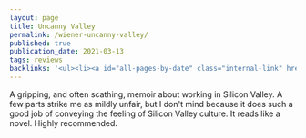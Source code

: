 ```yaml
---
layout: page
title: Uncanny Valley
permalink: /wiener-uncanny-valley/
published: true
publication_date: 2021-03-13
tags: reviews
backlinks: '<ul><li><a id="all-pages-by-date" class="internal-link" href="/all-pages-by-date/">All pages by date</a></li><li><a id="books-published-in-2020" class="internal-link" href="/books-published-in-2020/">Published in 2020</a></li><li><a id="books-read-in-2021" class="internal-link" href="/books-read-in-2021/">Read in 2021</a></li><li><a id="books-tag-memoirs" class="internal-link" href="/books-tag-memoirs/">Memoirs</a></li><li><a id="books-tag-nonfiction" class="internal-link" href="/books-tag-nonfiction/">Nonfiction</a></li><li><a id="reviews" class="internal-link" href="/reviews/">Reviews</a></li></ul>'
---
```


A gripping, and often scathing, memoir about working in Silicon Valley. A few parts strike me as mildly unfair, but I don't mind because it does such a good job of conveying the feeling of Silicon Valley culture. It reads like a novel. Highly recommended.